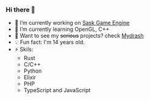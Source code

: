 ### Hi there 👋
- 🔭 I’m currently working on [Sask Game Engine](https://github.com/Mydrash/Sask)
- 🌱 I’m currently learning OpenGL, C++
- 🤔 Want to see my ~~serious~~ projects? check [Mydrash](https://github.com/Mydrash)
- 💡 Fun fact: I'm 14 years old.
- ⚡ Skils:
    - Rust
    - C/C++
    - Python
    - Elixir
    - PHP
    - TypeScript and JavaScript
 
<!--
**milyth/milyth** is a ✨ _special_ ✨ repository because its `README.md` (this file) appears on your GitHub profile.

Here are some ideas to get you started:

..
 ...
- 👯 I’m looking to collaborate on ...
- 🤔 I’m looking for help with ...
- 💬 Ask me about ...
- 📫 How to reach me: ...
- 😄 Pronouns: ...
 ...
-->
